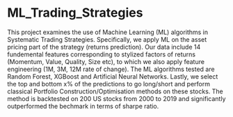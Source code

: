 # ML_Trading_Strategies
This project examines the use of Machine Learning (ML) algorithms in Systematic Trading Strategies.
Specifically, we apply ML on the asset pricing part of the strategy (returns prediction). Our data include 14 fundemental features corresponding to stylized factors of returns (Momentum, Value, Quality, Size etc), to which we also apply feature engineering (1M, 3M, 12M rate of change).
The ML algorithms tested are Random Forest, XGBoost and Artificial Neural Networks. 
Lastly, we select the top and bottom x% of the predictions to go long/short and perform classical Portfolio Construction/Optimisation methods on these stocks.
The method is backtested on 200 US stocks from 2000 to 2019 and significantly outperformed the bechmark in terms of sharpe ratio.




